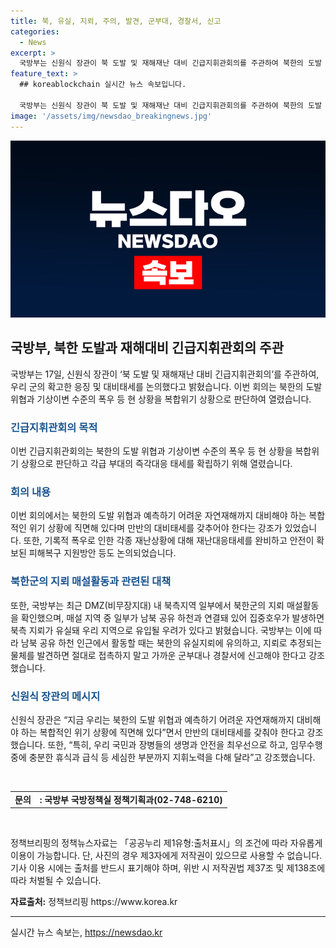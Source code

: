 ```yaml
---
title: 북, 유실, 지뢰, 주의, 발견, 군부대, 경찰서, 신고
categories:
  - News
excerpt: >
  국방부는 신원식 장관이 북 도발 및 재해재난 대비 긴급지휘관회의를 주관하여 북한의 도발 및 기상이변에 대비한 응징과 대비태세를 논의했다고 밝혔습니다. 이번 회의는 북한 도발과 기상이변으로 복합위기 상황을 인식하고 대응태세를 확립하기 위해 열렸으며, 재난대응태세와 피해복구 지원방안에 대한 논의도 이뤄졌습니다. 또한, DMZ 내 북측지역에서의 지뢰 매설활동에 대한 주의가 당부되었으며, 신원식 장관은 국민과 장병들의 안전을 최우선으로 하고 대비태세를 다지라고 강조했습니다. (출처: 정책브리핑 www.korea.kr)
feature_text: >
  ## koreablockchain 실시간 뉴스 속보입니다.

  국방부는 신원식 장관이 북 도발 및 재해재난 대비 긴급지휘관회의를 주관하여 북한의 도발 및 기상이변에 대비한 응징과 대비태세를 논의했다고 밝혔습니다. 이번 회의는 북한 도발과 기상이변으로 복합위기 상황을 인식하고 대응태세를 확립하기 위해 열렸으며, 재난대응태세와 피해복구 지원방안에 대한 논의도 이뤄졌습니다. 또한, DMZ 내 북측지역에서의 지뢰 매설활동에 대한 주의가 당부되었으며, 신원식 장관은 국민과 장병들의 안전을 최우선으로 하고 대비태세를 다지라고 강조했습니다. (출처: 정책브리핑 www.korea.kr)
image: '/assets/img/newsdao_breakingnews.jpg'
---
```


<p><img src="/assets/img/newsdao_breakingnews.jpg" alt="koreablockchain 속보" /></p>

<h2 data-ke-size="size26">국방부, 북한 도발과 재해대비 긴급지휘관회의 주관</h2>

<p data-ke-size="size16">국방부는 17일, 신원식 장관이 ‘북 도발 및 재해재난 대비 긴급지휘관회의’를 주관하여, 우리 군의 확고한 응징 및 대비태세를 논의했다고 밝혔습니다. 이번 회의는 북한의 도발 위협과 기상이변 수준의 폭우 등 현 상황을 복합위기 상황으로 판단하여 열렸습니다.</p>

<h3><b><span style="color: #1a5490;">긴급지휘관회의 목적</span></b></h3>

<p data-ke-size="size16">이번 긴급지휘관회의는 북한의 도발 위협과 기상이변 수준의 폭우 등 현 상황을 복합위기 상황으로 판단하고 각급 부대의 즉각대응 태세를 확립하기 위해 열렸습니다.</p>

<h3><b><span style="color: #1a5490;">회의 내용</span></b></h3>

<p data-ke-size="size16">이번 회의에서는 북한의 도발 위협과 예측하기 어려운 자연재해까지 대비해야 하는 복합적인 위기 상황에 직면해 있다며 만반의 대비태세를 갖추어야 한다는 강조가 있었습니다. 또한, 기록적 폭우로 인한 각종 재난상황에 대해 재난대응태세를 완비하고 안전이 확보된 피해복구 지원방안 등도 논의되었습니다.</p>

<h3><b><span style="color: #1a5490;">북한군의 지뢰 매설활동과 관련된 대책</span></b></h3>

<p data-ke-size="size16">또한, 국방부는 최근 DMZ(비무장지대) 내 북측지역 일부에서 북한군의 지뢰 매설활동을 확인했으며, 매설 지역 중 일부가 남북 공유 하천과 연결돼 있어 집중호우가 발생하면 북측 지뢰가 유실돼 우리 지역으로 유입될 우려가 있다고 밝혔습니다. 국방부는 이에 따라 남북 공유 하천 인근에서 활동할 때는 북한의 유실지뢰에 유의하고, 지뢰로 추정되는 물체를 발견하면 절대로 접촉하지 말고 가까운 군부대나 경찰서에 신고해야 한다고 강조했습니다.</p>

<h3><b><span style="color: #1a5490;">신원식 장관의 메시지</span></b></h3>

<p data-ke-size="size16">신원식 장관은 “지금 우리는 북한의 도발 위협과 예측하기 어려운 자연재해까지 대비해야 하는 복합적인 위기 상황에 직면해 있다”면서 만반의 대비태세를 갖춰야 한다고 강조했습니다. 또한, “특히, 우리 국민과 장병들의 생명과 안전을 최우선으로 하고, 임무수행 중에 충분한 휴식과 급식 등 세심한 부분까지 지휘노력을 다해 달라”고 강조했습니다.</p>

<p data-ke-size="size16">&nbsp;</p>

<table>
<tbody>
<tr>
<td style="text-align: center; height: 17px;"><b>문의</b></td>
<td style="text-align: center; height: 17px;"><b>: 국방부 국방정책실 정책기획과(02-748-6210)</b></td>
</tr>
</tbody>
</table>

<p data-ke-size="size16">&nbsp;</p>

<div class="news-end">
<div class="news-info">
<p data-ke-size="size16">정책브리핑의 정책뉴스자료는 「공공누리 제1유형:출처표시」의 조건에 따라 자유롭게 이용이 가능합니다. 단, 사진의 경우 제3자에게 저작권이 있으므로 사용할 수 없습니다. 기사 이용 시에는 출처를 반드시 표기해야 하며, 위반 시 저작권법 제37조 및 제138조에 따라 처벌될 수 있습니다.</p>
<p data-ke-size="size16"><b>자료출처</b><b>:</b> 정책브리핑 https://www.korea.kr</p>
</div>
</div>

<hr>
실시간 뉴스 속보는, <a href="https://newsdao.kr" rel="dofollow">https://newsdao.kr</a>


